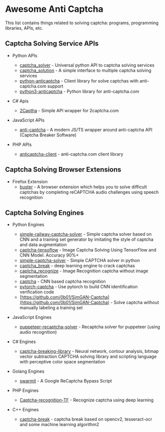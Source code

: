 # Awesome Anti Captcha

This list contains things related to solving captcha: programs, programming libraries, APIs, etc.

## Captcha Solving Service APIs

* Python APIs
  * [captcha_solver](https://github.com/lorien/captcha_solver) - Universal python API to captcha solving services
  * [captcha_solution](https://github.com/lorien/captcha_solution) - A simple interface to multiple captcha solving services
  * [python-anticaptcha](https://github.com/ad-m/python-anticaptcha) - Client library for solve captchas with anti-captcha.com support
  * [python3-anticaptcha](https://github.com/AndreiDrang/python3-anticaptcha) - Python library for anti-captcha.com

* C# Apis
  * [2Captha](https://github.com/Zaczero/2Captcha) - Simple API wrapper for 2captcha.com

* JavaScript APIs
  * [anti-captcha](https://github.com/ScreamZ/anti-captcha) - A modern JS/TS wrapper around anti-captcha API (Captcha Breaker Software)

* PHP APIs
  * [anticaptcha-client](https://github.com/gladyshev/anticaptcha-client) - anti-captcha.com client library

## Captcha Solving Browser Extensions

* Firefox Extension
  * [buster](https://github.com/dessant/buster) - A browser extension which helps you to solve difficult captchas
  by completing reCAPTCHA audio challenges using speech recognition
  
## Captcha Solving Engines

* Python Engines
  * [simple-railway-captcha-solver](https://github.com/JasonLiTW/simple-railway-captcha-solver) - Simple captcha solver
  based on CNN and a training set generator by imitating the style of captcha and data augmentation
  * [captcha-tensoflow](https://github.com/JackonYang/captcha-tensorflow) - Image Captcha Solving Using TensorFlow and
  CNN Model. Accuracy 90%+
  * [simple-captcha-solver](https://github.com/ptigas/simple-captcha-solver) - Simple CAPTCHA solver in python 
  * [captcha_break](https://github.com/ypwhs/captcha_break) - deep learning engine to crack captchas
  * [captcha_recognize](https://github.com/PatrickLib/captcha_recognize) - Image Recognition captcha without image segmentation
  * [captcha](https://github.com/junliangliu/captcha) - CNN based captcha recognition
  * [pytorch-captcha](https://github.com/ice-tong/pytorch-captcha) - Use pytorch to build CNN identification verification code
  * [https://github.com/0b01/SimGAN-Captcha](https://github.com/0b01/SimGAN-Captcha) - Solve captcha without manually labeling a training set

* JavaScript Engines
  * [puppeteer-recaptcha-solver](https://github.com/danielgatis/puppeteer-recaptcha-solver) - Recaptcha solver for puppeteer
  (using audio recognition)
  
* C# Engines
  * [captcha-breaking-library](https://github.com/skotz/captcha-breaking-library) - Neural network, contour analysis, bitmap vector subtraction CAPTCHA solving library and scripting language with perceptive color space segmentation

* Golang Engines
  * [swarmit](https://github.com/TestingPens/SwarmIt) - A Google ReCaptcha Bypass Script

* PHP Engines
  * [Captcha-recognition-TF](https://github.com/dukn/Captcha-recognition-TF) - Recognize captcha using deep learning

* C++ Engines
  * [captcha-break](https://github.com/nladuo/captcha-break) - captcha break based on opencv2, tesseract-ocr and some machine learning algorithm2
